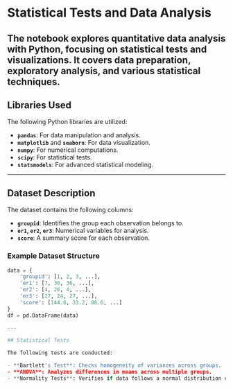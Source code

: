 # Statistical Tests and Data Analysis

The notebook explores quantitative data analysis with Python, focusing on statistical tests and visualizations. It covers data preparation, exploratory analysis, and various statistical techniques.
---

## Libraries Used

The following Python libraries are utilized:
- **`pandas`**: For data manipulation and analysis.
- **`matplotlib`** and **`seaborn`**: For data visualization.
- **`numpy`**: For numerical computations.
- **`scipy`**: For statistical tests.
- **`statsmodels`**: For advanced statistical modeling.

---

## Dataset Description

The dataset contains the following columns:
- **`groupid`**: Identifies the group each observation belongs to.
- **`er1`, `er2`, `er3`**: Numerical variables for analysis.
- **`score`**: A summary score for each observation.

### Example Dataset Structure
```python
data = {
    'groupid': [1, 2, 3, ...],
    'er1': [7, 30, 36, ...],
    'er2': [4, 26, 4, ...],
    'er3': [27, 24, 27, ...],
    'score': [144.6, 33.2, 86.6, ...]
}
df = pd.DataFrame(data)

---

## Statistical Tests

The following tests are conducted:

- **Bartlett's Test**: Checks homogeneity of variances across groups.
- **ANOVA**: Analyzes differences in means across multiple groups.
- **Normality Tests**: Verifies if data follows a normal distribution using methods like Shapiro-Wilk or Kolmogorov-Smirnov.


